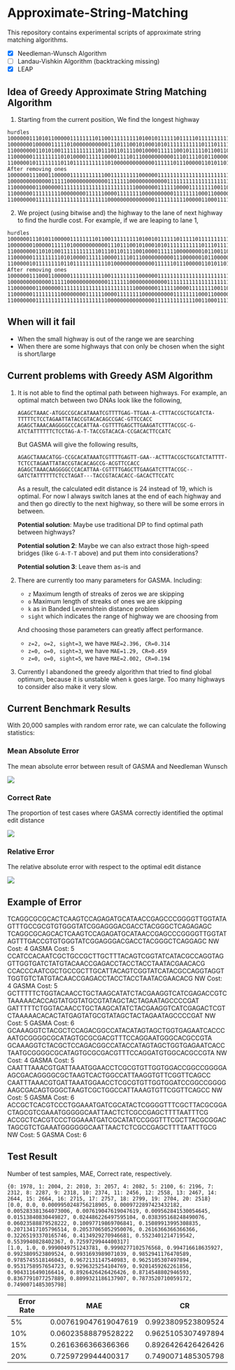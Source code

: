 # Approximate-String-Matching

This repository contains experimental scripts of approximate string matching algorithms.

- [x] Needleman-Wunsch Algorithm
- [ ] Landau-Vishkin Algorithm (backtracking missing)
- [x] LEAP

## Idea of Greedy Approximate String Matching Algorithm

1. Starting from the current position, We find the longest highway

```
hurdles
10000001110101100000111111110110011111111101001011111101111101111111111101100111101011101101111101011110011000011
10000000100000111110100000000000111011100101000101011111111111011101111111100011111101001001101111001111111000001
11000000011010100111111111111011101101111001000011111100101111101100110100000000010111111011100100000000000000000
11000000111111111010100001111110000111101110000000000111011110101100000111100011100100000101000000000000000000001
11000001011111111011011111111111010000000000000111111011100000110101101101100111100011111000011101011110011000011
After removing ones
10000001110001100000111111111110011111111100000011111111111111111111111111100111100011111111111100011110011000011
10000000000000111110000000000000111111100000000000011111111111111111111111100011111100000001111111001111111000001
11000000011000000111111111111111111111111000000011111100001111111100110000000000000111111111100000000000000000000
11000000111111111000000001111110000111111110000000000111111110001100000111100011100000000000000011001111111000001
11000000011111111111111111111111000000000000000111111111100000110001111111100111100011111000011100011110011000011
```

2. We project (using bitwise and) the highway to the lane of next highway to find the hurdle cost. For example, if we are leaping to lane 1,

```
hurdles
10000001110101100000111111110110011111111101001011111101111101111111111101100111101011101101111101011110011000011
10000000100000111110100000000000111011100101000101011111111111011101111111100011111101001001101111001111111000001
11000000011010100111111111111011101101111001000011111100000000101100110100000000010111111011100100000000000000000
11000000111111111010100001111110000111101110000000000111000000101100000111100011100100000101001000000000000000001
11000001011111111011011111111111010000000000000111111011100000110101101101100111100011111000011101011110011000011
After removing ones
10000001110001100000111111111110011111111100000011111111111111111111111111100111100011111111111100011110011000011
10000000000000111110000000000000111111100000000000011111111111111111111111100011111100000001111111001111111000001
11000000011000000111111111111111111111111000000011111100001111111100110000000000000111111111100000000000000000000
11000000111111111000000001111110000111111110000000000111111110001100000111100011100000000000000000000000000000001
11000000011111111111111111111111000000000000000111111111111100110001111111100111100011111000011100011110011000011
```

## When will it fail

- When the small highway is out of the range we are searching
- When there are some highways that con only be chosen when the sight is short/large


## Current problems with Greedy ASM Algorithm

1. It is not able to find the optimal path between highways. For example, an optimal match between two DNAs look like the following,

   ```
   AGAGCTAAAC-ATGGCCGCACATAAATCGTTTTGAG-TTGAA-A-CTTTACCGCTGCATCTA-TTTTTCTCCTAGAATTATACCGTACACAGCCGAC-GTTCCACC
   AGAGCTAAACAAGGGGCCCACATTAA-CGTTTTGAGCTTGAAGATCTTTACCGC-G-ATCTATTTTTTCTCCTAG-A-T-TACCGTACACA-CCGACACTTCCATC
   ```
   But GASMA will give the following results,
   ```
   AGAGCTAAACATGG-CCGCACATAAATCGTTTTGAGTT-GAA--ACTTTACCGCTGCATCTATTTT-TCTCCTAGAATTATACCGTACACAGCCG-ACGTTCCACC
   AGAGCTAAACAAGGGGCCCACATTAA-CGTTTTGAGCTTGAAGATCTTTACCGC--GATCTATTTTTTCTCCTAGAT---TACCGTACACACC-GACACTTCCATC
   ```

   As a result, the calculated edit distance is 24 instead of 19, which is optimal. For now I always switch lanes at the end of each highway and and then go directly to the next highway, so there will be some errors in between.
   
   **Potential solution**: Maybe use traditional DP to find optimal path between highways?

   **Potential solution 2**: Maybe we can also extract those high-speed bridges (like `G-A-T-T` above) and put them into considerations?

   **Potential solution 3**: Leave them as-is and 

2. There are currently too many parameters for GASMA. Including:

   - `z` Maximum length of streaks of zeros we are skipping
   - `o` Maximum length of streaks of ones we are skipping
   - `k` as in Banded Levenshtein distance problem
   - `sight` which indicates the range of highway we are choosing from

   And choosing those parameters can greatly affect performance.

   - `z=2, o=2, sight=3`, we have `MAE=2.396, CR=0.314`
   - `z=0, o=0, sight=3`, we have `MAE=1.29, CR=0.459`
   - `z=0, o=0, sight=5`, we have `MAE=2.002, CR=0.194`

3. Currently I abandoned the greedy algorithm that tried to find global optimum, because it is unstable when `k` goes large. Too many highways to consider also make it very slow.

## Current Benchmark Results

With 20,000 samples with random error rate, we can calculate the following statistics:

### Mean Absolute Error

The mean absolute error between result of GASMA and Needleman Wunsch

![](./pymatch/test/asset/MAE.png)


### Correct Rate

The proportion of test cases where GASMA correctly identified the optimal edit distance

![](./pymatch/test/asset/CR.png)

### Relative Error

The relative absolute error with respect to the optimal edit distance

![](./pymatch/test/asset/error_relative.png)

## Example of Error

TCAGGCGCGCACTCAAGTCCAGAGATGCATAACCGAGCCCGGGGTTGGTATAGTTTGCCGCGTGTGGGTATCGGAGGGACGACCTACGGGCTCAGAGAGC
TCAGGCGCAGCACTCAAGTCCAGAGATGCATAACCGAGCCCGGGGTTGGTATAGTTTGACCGTGTGGGTATCGGAGGGACGACCTACGGGCTCAGGAGC
NW Cost: 4
GASMA Cost: 5
CCATCCACAATCGCTGCCGCTTGCTTTACAGTCGGTATCATACGCCAGGTAGGTTGGTGATCTATGTACAACCGAGACCTACCTACCTAATACGAACACG
CCACCCAATCGCTGCCGCTTGCATTACAGTCGGTATCATACGCCAGGTAGGTTGGTGTCTATGTACAACCGAGACCTACCTACCTAATACGAACACG
NW Cost: 4
GASMA Cost: 5
GCTTTTTCTGGTACAACCTGCTAAGCATATCTACGAAGGTCATCGAGACCGTCTAAAAACACCAGTATGGTATGCGTATAGCTACTAGAATAGCCCCGAT
GATTTTTCTGGTACAACCTGCTAAGCATATCTACGAAGGTCATCGAGACTCGTCTAAAAACACACTATGAGTATGCGTATAGCTACTAGAATAGCCCCGAT
NW Cost: 5
GASMA Cost: 6
GCAAAGGTCTACGCTCCAGACGGCCATACATAGTAGCTGGTGAGAATCACCCAATGCGGGGCGCATAGTGCGCGACGTTTCCAGGAATGGGCACGCCGTA
GCAAAGGTCTACGCTCCAGACGGCCATACCATAGTAGCTGGTGAGAATCACCTAATGCGGGGCGCATAGTGCGCGACGTTTCCAGGATGTGGCACGCCGTA
NW Cost: 4
GASMA Cost: 5
CAATTTAAACGTGATTAAATGGAACCTCGCGTGTTGGTGGACCGGCCGGGGAAGCGACAGGGGCGCTAAGTCACTGGCCATTAAGGTGTTCGGTTCAGCC
CAATTTAAACGTGATTAAATGGAACCTCGCGTGTTGGTGGATCCGGCCGGGGAAGCGACAGTGGGCTAAGTCGCTGGCCATTAAAGTGTTCGGTTCAGCC
NW Cost: 5
GASMA Cost: 6
ACCGCTCACGTCCCTGGAAATGATCGCATACTCGGGGTTTCGCTTACGCGGACTAGCGTCGAAATGGGGGCAATTAACTCTCGCCGAGCTTTTAATTTCG
ACCGCTCACGTCCCTGGAAATGATCGCATATCCGGGTTTCGCTTACGCGGACTAGCGTCTGAAATGGGGGGCAATTAACTCTCGCCGAGCTTTTAATTTGCG
NW Cost: 5
GASMA Cost: 6

## Test Result

Number of test samples, MAE, Correct rate, respectively.

```
{0: 1978, 1: 2004, 2: 2010, 3: 2057, 4: 2082, 5: 2100, 6: 2196, 7: 2312, 8: 2287, 9: 2318, 10: 2374, 11: 2456, 12: 2558, 13: 2467, 14: 2644, 15: 2664, 16: 2715, 17: 2757, 18: 2799, 19: 2704, 20: 2518}
[0.0, 0.0, 0.0009950248756218905, 0.0009722897423432182, 0.005283381364073006, 0.007619047619047619, 0.009562841530054645, 0.01513840830449827, 0.024486226497595104, 0.038395168248490076, 0.06023588879528222, 0.10097719869706841, 0.15089913995308835, 0.20713417105796514, 0.20537065052950076, 0.2616366366366366, 0.32265193370165746, 0.4134929270946681, 0.5523401214719542, 0.5539940828402367, 0.7259729944400317]
[1.0, 1.0, 0.9990049751243781, 0.9990277102576568, 0.994716618635927, 0.9923809523809524, 0.9931693989071039, 0.9852941176470589, 0.9785745518146043, 0.9672131147540983, 0.9625105307497894, 0.9531758957654723, 0.9296325254104769, 0.9201459262261856, 0.9043116490166414, 0.8926426426426426, 0.8714548802946593, 0.8367791077257889, 0.8099321186137907, 0.7873520710059172, 0.7490071485305798]
```
|Error Rate|MAE|CR|
|---|---|---|
|5% | 0.007619047619047619| 0.9923809523809524|
|10%| 0.06023588879528222|0.9625105307497894|
|15%|0.2616366366366366|0.8926426426426426|
|20%| 0.7259729944400317| 0.7490071485305798|